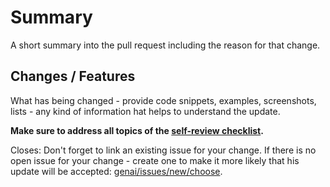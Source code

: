 # Summary

A short summary into the pull request including the reason for that change.

## Changes / Features

What has being changed - provide code snippets, examples, screenshots, lists -
any kind of information hat helps to understand the update.

**Make sure to address all topics of the [self-review
checklist](https://github.com/LeonhardSchwertfeger/genai/blob/master/.github/self-review.md).**

Closes: Don't forget to link an existing issue for your change. If there is no
open issue for your change - create one to make it more likely that his update
will be accepted:
[genai/issues/new/choose](https://github.com/LeonhardSchwertfeger/genai/issues/new/choose).
